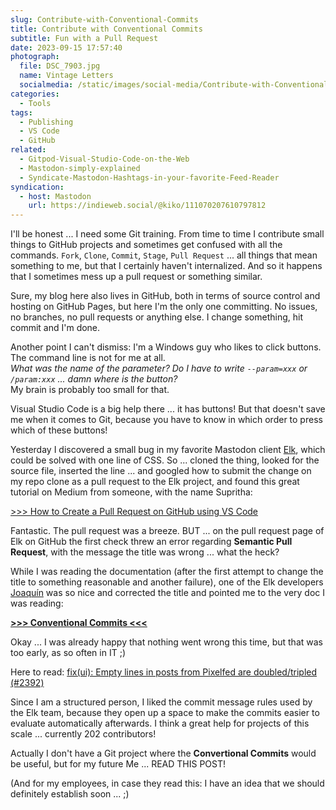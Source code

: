 ```yaml
---
slug: Contribute-with-Conventional-Commits
title: Contribute with Conventional Commits
subtitle: Fun with a Pull Request
date: 2023-09-15 17:57:40
photograph:
  file: DSC_7903.jpg
  name: Vintage Letters
  socialmedia: /static/images/social-media/Contribute-with-Conventional-Commits.png
categories:
  - Tools
tags:
  - Publishing
  - VS Code
  - GitHub
related:
  - Gitpod-Visual-Studio-Code-on-the-Web
  - Mastodon-simply-explained
  - Syndicate-Mastodon-Hashtags-in-your-favorite-Feed-Reader
syndication:
  - host: Mastodon
    url: https://indieweb.social/@kiko/111070207610797812
---
```


I'll be honest ... I need some Git training. From time to time I contribute small things to GitHub projects and sometimes get confused with all the commands. ``Fork``, ``Clone``, ``Commit``, ``Stage``, ``Pull Request`` ... all things that mean something to me, but that I certainly haven't internalized. And so it happens that I sometimes mess up a pull request or something similar.

Sure, my blog here also lives in GitHub, both in terms of source control and hosting on GitHub Pages, but here I'm the only one committing. No issues, no branches, no pull requests or anything else. I change something, hit commit and I'm done.

Another point I can't dismiss: I'm a Windows guy who likes to click buttons. The command line is not for me at all.  
*What was the name of the parameter? Do I have to write ``--param=xxx`` or ``/param:xxx`` ... damn where is the button?*  
My brain is probably too small for that.

Visual Studio Code is a big help there ... it has buttons! But that doesn't save me when it comes to Git, because you have to know in which order to press which of these buttons!

<!-- more -->

Yesterday I discovered a small bug in my favorite Mastodon client [Elk](https://elk.zone), which could be solved with one line of CSS. So ... cloned the thing, looked for the source file, inserted the line ... and googled how to submit the change on my repo clone as a pull request to the Elk project, and found this great tutorial on Medium from someone, with the name Supritha:

[>>> How to Create a Pull Request on GitHub using VS Code](https://levelup.gitconnected.com/how-to-create-a-pull-request-on-github-using-vs-code-f03db28308c4)

Fantastic. The pull request was a breeze. BUT ... on the pull request page of Elk on GitHub the first check threw an error regarding **Semantic Pull Request**, with the message the title was wrong ... what the heck?

While I was reading the documentation (after the first attempt to change the title to something reasonable and another failure), one of the Elk developers [Joaquín](https://github.com/userquin) was so nice and corrected the title and pointed me to the very doc I was reading:

**[>>> Conventional Commits <<<](https://www.conventionalcommits.org/en/v1.0.0/#summary)**

Okay ... I was already happy that nothing went wrong this time, but that was too early, as so often in IT ;)

Here to read: [fix(ui): Empty lines in posts from Pixelfed are doubled/tripled (#2392)](https://github.com/elk-zone/elk/pull/2394)

Since I am a structured person, I liked the commit message rules used by the Elk team, because they open up a space to make the commits easier to evaluate automatically afterwards. I think a great help for projects of this scale ... currently 202 contributors!

Actually I don't have a Git project where the **Convertional Commits** would be useful, but for my future Me ... READ THIS POST!

(And for my employees, in case they read this: I have an idea that we should definitely establish soon ... ;)

